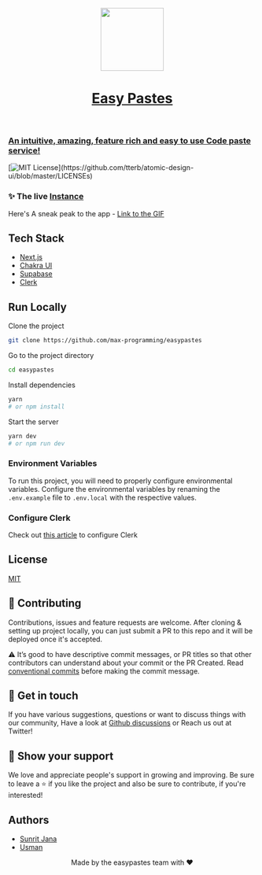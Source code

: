 <p align='center'>
  <a href="https://easypastes.tk">
    <img src="https://easypastes.tk/logo.png" height="128">
    <h1 align="center">Easy Pastes</h1>
    <br />
    <h3 aligh="center">An intuitive, amazing, feature rich and easy to use Code paste service!</h3>
  </a>
</p>

[![MIT License](https://img.shields.io/apm/l/atomic-design-ui.svg?)](https://github.com/tterb/atomic-design-ui/blob/master/LICENSEs)

### ✨ The live [Instance](https://easypastes.tk)

Here's A sneak peak to the app - [Link to the GIF](https://cdn.hashnode.com/res/hashnode/image/upload/v1627542797932/0TNW01u9N.gif)


## Tech Stack

- [Next.js](https://nextjs.org/)
- [Chakra UI](http://chakra-ui.com/)
- [Supabase](http://supabase.io/)
- [Clerk](https://clerk.dev)

## Run Locally

Clone the project

```bash
git clone https://github.com/max-programming/easypastes
```

Go to the project directory

```bash
cd easypastes
```

Install dependencies

```bash
yarn
# or npm install
```

Start the server

```bash
yarn dev
# or npm run dev
```

### Environment Variables

To run this project, you will need to properly configure environmental variables. Configure 
the environmental variables by renaming the `.env.example` file to `.env.local` with the respective values.

### Configure Clerk

Check out [this article](https://medium.com/geekculture/mastering-clerk-authentication-with-the-next-js-standard-setup-c66b97bac724) to configure Clerk

## License

[MIT](https://choosealicense.com/licenses/mit/)

## 🤝 Contributing

Contributions, issues and feature requests are welcome. After cloning & setting up project locally, 
you can just submit a PR to this repo and it will be deployed once it's accepted.

⚠️ It’s good to have descriptive commit messages, or PR titles so that other contributors can understand about your
commit or the PR Created. Read [conventional commits](https://www.conventionalcommits.org/en/v1.0.0-beta.3/) before
making the commit message.

## 💬 Get in touch

If you have various suggestions, questions or want to discuss things with our community, Have a look at
[Github discussions](https://github.com/max-programming/easypastes/discussions) or Reach us out at Twitter!

## 🙌 Show your support

We love and appreciate people's support in growing and improving. Be sure to leave a ⭐️ if you like the project and also be sure to contribute, if you're interested!

## Authors

- [Sunrit Jana](https://github.com/janaSunrise)
- [Usman](https://github.com/max-programming)

<div align="center">Made by the easypastes team with ♥</div>
